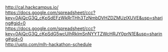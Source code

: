 http://cal.hackcampus.io/  
https://docs.google.com/spreadsheet/ccc?key=0AiQcG3Q_cKpSdEFzWkRrTHh3TzNmbDVHZDZMUzlXUVE&usp=sharing#gid=0  
https://docs.google.com/spreadsheet/ccc?key=0AiQcG3Q_cKpSdG5wcUlhRklmSnNYYTZWcHRJY0prN1E&usp=sharing#gid=0  
http://upto.com/mlh-hackathon-schedule  


